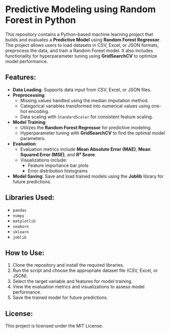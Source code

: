 # Predictive Modeling using Random Forest in Python

This repository contains a Python-based machine learning project that builds and evaluates a **Predictive Model** using **Random Forest Regressor**. The project allows users to load datasets in CSV, Excel, or JSON formats, preprocess the data, and train a Random Forest model. It also includes functionality for hyperparameter tuning using **GridSearchCV** to optimize model performance.

## Features:
- **Data Loading**: Supports data input from CSV, Excel, or JSON files.
- **Preprocessing**: 
  - Missing values handled using the median imputation method.
  - Categorical variables transformed into numerical values using one-hot encoding.
  - Data scaling with `StandardScaler` for consistent feature scaling.
- **Model Training**: 
  - Utilizes the **Random Forest Regressor** for predictive modeling.
  - Hyperparameter tuning with **GridSearchCV** to find the optimal model parameters.
- **Evaluation**: 
  - Evaluation metrics include **Mean Absolute Error (MAE)**, **Mean Squared Error (MSE)**, and **R² Score**.
  - Visualizations include:
    - Feature importance bar plots
    - Error distribution histograms
- **Model Saving**: Save and load trained models using the **Joblib** library for future predictions.

## Libraries Used:
- `pandas`
- `numpy`
- `matplotlib`
- `seaborn`
- `sklearn`
- `joblib`

## How to Use:
1. Clone the repository and install the required libraries.
2. Run the script and choose the appropriate dataset file (CSV, Excel, or JSON).
3. Select the target variable and features for model training.
4. View the evaluation metrics and visualizations to assess model performance.
5. Save the trained model for future predictions.

## License:
This project is licensed under the MIT License.
